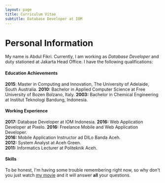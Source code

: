```yaml
---
layout: page
title: Curriculum Vitae
subtitle: Database Developer at IOM
---
```

# Personal Information
My name is Abdul Fikri. Currently, I am working as *Database Developer* and duty stationed at Jakarta Head Office. I have the following qualifications:

#### Education Achievements
**2015**: Master in Computing and Innovation, The University of Adelaide, South Australia.
**2010:** Bachelor in Applied Computer Science at Free University of Bozen Bolzano, Italy.
**2003:** Bachelor in Chemical Engineering at Institut Teknologi Bandung, Indonesia.

#### Working Experience
**2017:** Database Developer at IOM Indonesia. 
**2016:** Web Application Developer at Pixelo.
**2016:** Freelance Mobile and Web Application Developer.<br/>
**2016:** Mobile Application Instructor ad DILo Banda Aceh.<br/>
**2012:** System Analyst at Aceh Green.<br/>
**2011:** Informatics Lecturer at Politeknik Aceh.</br>

#### Skills

To be honest, I'm having some trouble remembering right now, so why don't you just watch [my movie](http://en.wikipedia.org/wiki/The_Princess_Bride_%28film%29) and it will answer **all** your questions.
